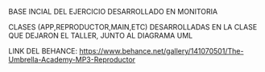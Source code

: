 BASE INCIAL DEL EJERCICIO DESARROLLADO EN MONITORIA


CLASES (APP,REPRODUCTOR,MAIN,ETC) DESARROLLADAS EN LA CLASE QUE DEJARON EL TALLER, JUNTO AL DIAGRAMA UML

LINK DEL BEHANCE: https://www.behance.net/gallery/141070501/The-Umbrella-Academy-MP3-Reproductor


